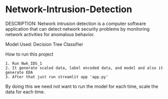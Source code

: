 # Network-Intrusion-Detection


DESCRIPTION:
	Network intrusion detection is a computer software application that can detect network security problems by monitoring network  activities for anomalous behavior.

Model Used:
	Decision Tree Classifier

How to run this project

	1. Run Nwk_IDS_1
	2. It generate scaled data, label encoded data, and model and also it generate EDA
	3. After that just run streamlit app 'app.py'
By doing this we need not want to run the model for each time, scale the data for each time. 


